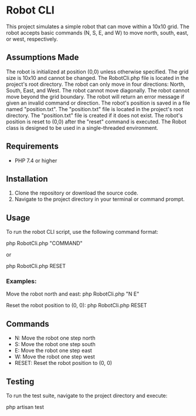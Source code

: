 # Robot CLI

This project simulates a simple robot that can move within a 10x10 grid. The robot accepts basic commands (N, S, E, and W) to move north, south, east, or west, respectively.


## Assumptions Made
The robot is initialized at position (0,0) unless otherwise specified.
The grid size is 10x10 and cannot be changed.
The RobotCli.php file is located in the project's root directory.
The robot can only move in four directions: North, South, East, and West.
The robot cannot move diagonally.
The robot cannot move beyond the grid boundary.
The robot will return an error message if given an invalid command or direction.
The robot's position is saved in a file named "position.txt".
The "position.txt" file is located in the project's root directory.
The "position.txt" file is created if it does not exist.
The robot's position is reset to (0,0) after the "reset" command is executed.
The Robot class is designed to be used in a single-threaded environment.
## Requirements

- PHP 7.4 or higher

## Installation

1. Clone the repository or download the source code.
2. Navigate to the project directory in your terminal or command prompt.

## Usage

To run the robot CLI script, use the following command format:

php RobotCli.php "COMMAND"

or

php RobotCli.php RESET

### Examples:

Move the robot north and east: php RobotCli.php "N E"

Reset the robot position to (0, 0): php RobotCli.php RESET


## Commands

- N: Move the robot one step north
- S: Move the robot one step south
- E: Move the robot one step east
- W: Move the robot one step west
- RESET: Reset the robot position to (0, 0)

## Testing

To run the test suite, navigate to the project directory and execute:

php artisan test
